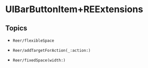 # UIBarButtonItem+REExtensions

## Topics

- ``Reer/flexibleSpace``

- ``Reer/addTargetForAction(_:action:)``

- ``Reer/fixedSpace(width:)``
